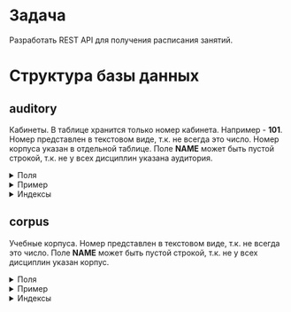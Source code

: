 # Задача
Разработать REST API для получения расписания занятий.

# Структура базы данных

## auditory 
Кабинеты. В таблице хранится только номер кабинета. Например - **101**. Номер представлен в текстовом виде, т.к. не всегда это число. Номер корпуса указан в отдельной таблице. Поле **NAME** может быть пустой строкой, т.к. не у всех дисциплин указана аудитория.
<details>
  <summary>Поля</summary>

|Название|Тип|Длина|Беззнаковое|По умолчанию|Описание|
|--------|---|-----|-----------|------------|--------|
|**ID**|INT|10|Да|AUTO_INCREMENT|уникальный идентификатор|
|**NAME**|VARCHAR|200|-|-|название кабинета|
|**ID_CORPUS**|INT|10|Да|-|идентификатор корпуса (внешний ключ на таблицу corpus)|
</details>

<details>
  <summary>Пример</summary>
  
![auditory](img/auditory.png)
</details>

<details>
  <summary>Индексы</summary>
  
**ID** - PRIMARY KEY

**ID_CORPUS** - FOREIGN KEY
</details>

## corpus 
Учебные корпуса. Номер представлен в текстовом виде, т.к. не всегда это число. Поле **NAME** может быть пустой строкой, т.к. не у всех дисциплин указан корпус.
<details>
  <summary>Поля</summary>

|Название|Тип|Длина|Беззнаковое|По умолчанию|Описание|
|--------|---|-----|-----------|------------|--------|
|**ID**|INT|10|Да|AUTO_INCREMENT|уникальный идентификатор|
|**NAME**|VARCHAR|200|-|-|номер корпуса|

</details>

<details>
  <summary>Пример</summary>
  
![corpus](img/corpus.png)
</details>

<details>
  <summary>Индексы</summary>
  
**ID** - PRIMARY KEY
</details>
